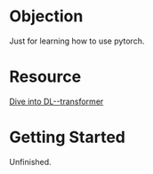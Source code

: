 # Objection

Just for learning how to use pytorch.

# Resource

[Dive into DL--transformer](https://zh.d2l.ai/chapter_attention-mechanisms/transformer.html)

# Getting Started

Unfinished.
